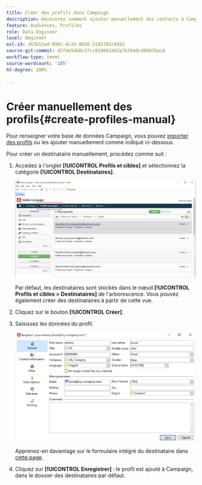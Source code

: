 ```yaml
---
title: Créer des profils dans Campaign
description: Découvrez comment ajouter manuellement des contacts à Campaign
feature: Audiences, Profiles
role: Data Engineer
level: Beginner
exl-id: 363b53ad-098c-4c34-8026-3185702c0452
source-git-commit: d2f4e54b0c37cc019061dd3a7b7048cd80876ac0
workflow-type: tm+mt
source-wordcount: '105'
ht-degree: 100%

---
```


# Créer manuellement des profils{#create-profiles-manual}

Pour renseigner votre base de données Campaign, vous pouvez [importer des profils](import-profiles.md) ou les ajouter manuellement comme indiqué ci-dessous.

Pour créer un destinataire manuellement, procédez comme suit :

1. Accédez à l&#39;onglet **[!UICONTROL Profils et cibles]** et sélectionnez la catégorie **[!UICONTROL Destinataires]**.

   ![](assets/profiles-and-targets.png)

   Par défaut, les destinataires sont stockés dans le nœud **[!UICONTROL Profils et cibles > Destinataires]** de l&#39;arborescence. Vous pouvez également créer des destinataires à partir de cette vue.

1. Cliquez sur le bouton **[!UICONTROL Créer]**.
1. Saisissez les données du profil.

   ![](assets/new-recipient.png)

   Apprenez-en davantage sur le formulaire intégré du destinataire dans [cette page](view-profiles.md#edit-a-profiles).

1. Cliquez sur **[!UICONTROL Enregistrer]** : le profil est ajouté à Campaign, dans le dossier des destinataires par défaut.
